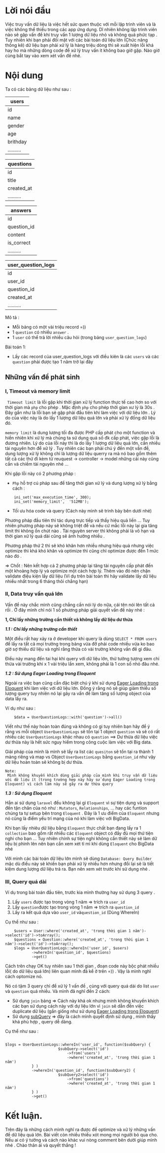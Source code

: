 # Lời nói đầu
Việc truy vấn dữ liệu là việc hết sức quen thuộc với mỗi lập trình viên và là việc không thể thiếu trong các app ứng dụng.  Dĩ nhiên không lập trình viên nào sẽ gặp vấn đề khi truy vấn 1 lượng dữ liệu nhỏ và không quá phức tạp . Tuy nhiên khi bạn phải đối mặt với các bài toán dữ liệu lớn (Chức năng thống kê) dữ liệu bạn phải xử lý là hàng triệu dòng thì sẽ xuất hiện lỗi khá hay ho mà những dòng code để xử lý truy vấn ít không bao giờ gặp. Nào giờ cùng bắt tay vào xem xét vấn đề nhé. 

# Nội dung
Ta có các bảng dữ liệu như sau : 

| users |
| -------- | 
| id  |
| name  |
| gender  |
| age  |
| brithday  |
| ..........  |

| questions  |
| -------- | 
| id  |
| title  |
| created_at  |
| ..........  |

| answers|
| -------- | 
| id  |
| question_id  |
| content  |
| is_correct  |
| ..........  |

| user_question_logs |
| -------- | 
| id  |
| user_id  |
| question_id  |
| created_at  |
| ..........  |

Mô tả : 
*  Mỗi bảng có một vài triệu record =))
*  1 `question` có nhiều `answer` .
*  1 `user` có thể trả lời nhiều câu hỏi (trong bảng `user_question_logs`)


Bài toán 1:
*  Lấy các record của user_question_logs với điều kiên là các `users` và các `question` phải được tạo 1 năm trở lại đây


##  Những vấn đề phát sinh
### I, Timeout và memory limit
` Timeout limit` là lỗi gặp khi thời gian xử lý function thực tế cao hơn so với thời gian mà `php` cho phép . Mặc định `php` cho phép thời gian xư lý là 30s . Đây gần như là lỗi bạn sẽ gặp phải đầu tiên khi làm việc với dữ liệu lớn . Lý do của việc này là do lấy 1 lượng dữ liệu quá lớn và phải xử lý đống dữ liệu đó. 

`memory limit` là dung lượng tối đa được PHP cấp phát cho một function và hiển nhiên khi xử lý mà chúng ta sử dụng quá số đk cấp phát, việc gặp lỗi là đương nhiên. Lý do của lỗi này thì là do lấy 1 lượng dữ liệu quá lớn, cần nhiều tài nguyên hơn để xử lý . Tuy nhiên các bạn phải chú ý đến một vấn đề, dung lượng xử lý không chỉ là lượng dữ liệu querry ra mà nó bao gồm thêm tất cả các thứ đi kèm từ reuquest -> controller -> model những cái này cũng cần và chiếm tài nguyên nhé ... 

 Khi gặp lỗi này có 2 phương pháp :

* `Php` hỗ trợ cú pháp sau để tăng thời gian xử lý và dung lượng xử lý bằng cách :
```
    ini_set('max_execution_time', 300); 
    ini_set('memory_limit',  '512MB'); 
```

* Tối ưu hóa code và query (Cách này mình sẽ trinh bày bên dưới nhé)


Phương pháp đầu tiên thì tác dụng trực tiếp và thấy hiệu quả liền ... Tuy nhiên phương pháp này sẽ không triệt để và nếu cứ mắc lỗi này lại gia tăng limit thì không ổn chút nào . Tài nguyên server thì không phải là vô hạn và thời gian xử lý quá dài cũng sẽ ảnh hưởng nhiều .

Phương pháp thứ 2 thì sẽ khó khăn hơn nhiều nhưng hiệu quả nhưng việc optimize thì khá khó khăn và optimize thì cũng chỉ optimize được đến 1 mức nào đó . 

=> Chốt : Nên kết hợp cả 2 phương pháp lại tăng tài nguyên cấp phát đến một khoảng hợp lý và optimize một cách hợp lý. Thêm vào đó nên chặn validate điệu kiện lấy dữ liệu (Ví dụ trên bài toàn thì hãy validate lấy dữ liệu nhiều nhất trong 6 tháng thôi chẳng hạn)

### II, Data truy vấn quá lớn
Vấn để này chắc mình cũng chẳng cần nói lý do nữa, cái tên nói lên tất cả rồi . Ở đây mình chỉ nói 1 số phương pháp giải quyết vấn đề này nhé :

**1, Chỉ lấy những trường cần thiết và không lấy dữ liệu dư thừa**

***1.1 : Chỉ lấy những trường cần thiết***

Một điều rất hay xảy ra ở developer khi query là dùng `SELECT * FROM users` để lấy ra tất cả mọi trường trong bảng vừa đỡ phải code nhiều vừa ko bao giờ sợ thiếu dữ liệu và nghĩ rằng thừa có vài trường không vấn đề gì đâu. 

Điều này mang đến tai hại khi query với dữ liệu lớn, thử tưởng tượng xem chỉ thừa vài trường khi x 1 vài triệu lần xem, không phải là 1 con số nhỏ đâu nhé.

***1.2 : Sử dụng Eager Loading trong Eloquent***

Ngoài ra việc bạn cũng cần đặc biệt chú ý khi sử dụng [Eager Loading trong Eloquent](https://viblo.asia/p/laravel-beauty-recipes-best-practices-6BAMYk9Evnjz#van-de-n--1-va-eager-loading-7) khi làm việc với dữ liệu lớn. Đồng ý rằng nó sẽ giúp giảm thiểu số lượng query tuy nhiên nó lại gây ra vấn đề làm tăng số lượng object của data lấy ra.

Ví dụ như sau :
```
    $data = UserQuestionLogs::with('question')->all()
```

Viết như thế này hoàn toàn đúng và không có gi tuy nhiên bạn hãy để ý rằng vs mỗi object `UserQuestionLogs` sẽ tồn tại 1 object `question` và sẽ có rất nhiều các `UserQuestionLogs` khác nhau có `question` ==> Dư thừa dữ liệu việc dư thừa này là hết sức nguy hiểm trong công cuộc làm việc với Big data. 

Giải pháp của mình là mình sẽ lấy ra list các `quesiton` sẽ tồn tại  ra thành 1 mảng riêng và map vs Object `UserQuestionLogs` bằng `question_id` như vậy dữ liệu hoàn toàn sẽ không bị dư thừa.

```
Note: 
 Mình không khuyến khích dùng giải pháp của mình khi truy vấn dữ liệu với dữ liệu ít (trong trường hợp này hãy sử dụng Eager Loading trong Eloquent) vì cách làm này sẽ gây ra dư thừa query
```


***1.3 : Sử dụng Eloquent***

Hẳn ai sử dụng `laravel` đều không lại gì `Eloquent` vì sự tiện dụng và support đến tận chân của nó như : `Mutators`, `Relationships`,  ... hay các funtion chúng ta tự setup bên trong `Eloquent` . Đây là 1 ưu điểm của `Eloquent` nhưng nó cũng là điểm yếu trí mạng của nó khi làm việc với BigData. 

Khi bạn lấy nhiêu dữ liệu bằng `Eloquent` thực chất bạn đang lấy ra 1 `collection` bao gồm rất nhiều các `Eloquent` object có đầy đủ mọi thứ tiện nghi cho bạn ... Tuy nhiên chính sự tiện nghi không cần thiết này sẽ làm dữ liệu bị phình lên nên bạn cần xem xét tỉ mỉ khi dùng `Eloquent` cho BigData nhé

Với mình các bài toán dữ liệu lớn mình sẽ dùng `Database: Query Builder` mặc dù điều này sẽ khiến bạn phải xử lý nhiều hơn nhưng đổi lại sẽ là tiết kiệm dung lượng dữ liệu trả ra. Bạn nên xem xét trước khi sử dụng nhé .

### III, Query quá dài


Ví dụ trong bài toán đầu tiên, trước kia mình thường hay sử dụng 3 query . 
1. Lấy  `users` được tạo trong vòng 1 năm => trích ra `user_id`
2.  Lấy `question`được tạo trong vòng 1 năm  => trích ra `question_id`
3.  Lấy ra kết quả dựa vào `user_id` và`question_id` (Dùng WhereIn)

Cụ thể như sau :

```
    $users = User::where('created_at', 'trong thời gian 1 năm')->select('id')->toArray();
    $questions = Question::where('created_at', 'trong thời gian 1 năm')->select('id')->toArray();
    $logs = UserQuestionLogs::whereIn('user_id', $users)
            ->whereIn('question_id', $questions)
            ->get()
```

Cách trên chạy OK tuy nhiên sau 1 thời gian , đoạn code này bộc phát nhiều lỗi( do dữ liệu quá lớn) liên quan mình đã kể ở trên =)) . Vậy là mình nghĩ cách optomize nó. 

Nó có tậm 3 query chỉ để xử lý 1 vấn đề , cùng với query quá dài do list `user` và `question` quá nhiều. Và mình đã nghĩ đến 2 cách:
* Sử dụng `join` bảng  => Cách này khá ok nhưng minh không khuyến khích các bạn sử dụng cách này với dự liệu lớn vì `join` sẽ dẫn đến việc duplicate dữ liệu (gần giống như sử dụng  [Eager Loading trong Eloquent](https://viblo.asia/p/laravel-beauty-recipes-best-practices-6BAMYk9Evnjz#van-de-n--1-va-eager-loading-7))
*  Sử dụng [subQuery](https://dev.mysql.com/doc/refman/5.7/en/subqueries.html) => đây là cách mình quyết định sử dụng , mình thấy khá phù hợp , query dễ dàng.

Cụ thể như sau :
```

$logs = UserQuestionLogs::whereIn('user_id', function($subQuery) {
                        $subQuery->select('id')
                            ->from('users')
                            ->where('created_at', 'trong thời gian 1 năm')
            } )
            ->whereIn('question_id', function($subQuery2) {
                        $subQuery2>select('id')
                            ->from('questions')
                            ->where('created_at', 'trong thời gian 1 năm')
            } )
            ->get()
```

# Kết luận.

Trên đây là những cách mình nghĩ ra được để optimize và xử lý những vấn đề dữ liệu quá lớn. Bài viết còn nhiều thiếu xót mong mọi người bỏ qua cho. Nếu ai có ý tưởng và cách nào khác vui nòng comment bên dưới giúp mình nhé . Chào thân ái và quyết thắng !